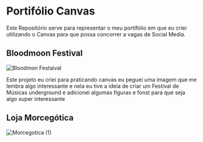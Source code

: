 # Portifólio Canvas
Este Repositório serve para representar o meu portifólio em que eu criei utilizando o Canvas para que possa concorrer a vagas de Social Media.

## Bloodmoon Festival 

![Bloodmon Festaival](https://user-images.githubusercontent.com/24817323/151865751-ce0f9dde-9f04-416e-b7d8-3402d5ab16ea.png)

<p>Este projeto eu criei para praticando canvas eu peguei uma imagem que me lembra algo interessante e nela eu tive a ideia de criar um Festival de Músicas underground e adicionei algumas 
 figuras e fonst para que seja algo super interessante</p>
 
 
 ## Loja Morcegótica 
 
 ![Morcegotica (1)](https://user-images.githubusercontent.com/24817323/151867506-f490adb7-672f-4255-8d12-b6aad8c0d6af.png)
 
 
 
 




